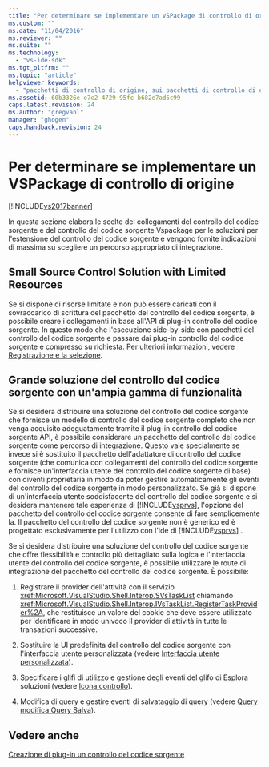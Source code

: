 ```yaml
---
title: "Per determinare se implementare un VSPackage di controllo di origine | Microsoft Docs"
ms.custom: ""
ms.date: "11/04/2016"
ms.reviewer: ""
ms.suite: ""
ms.technology: 
  - "vs-ide-sdk"
ms.tgt_pltfrm: ""
ms.topic: "article"
helpviewer_keywords: 
  - "pacchetti di controllo di origine, sui pacchetti di controllo di origine"
ms.assetid: 60b3326e-e7e2-4729-95fc-b682e7ad5c99
caps.latest.revision: 24
ms.author: "gregvanl"
manager: "ghogen"
caps.handback.revision: 24
---
```

# Per determinare se implementare un VSPackage di controllo di origine
[!INCLUDE[vs2017banner](../../code-quality/includes/vs2017banner.md)]

In questa sezione elabora le scelte dei collegamenti del controllo del codice sorgente e del controllo del codice sorgente Vspackage per le soluzioni per l'estensione del controllo del codice sorgente e vengono fornite indicazioni di massima su scegliere un percorso appropriato di integrazione.  
  
## Small Source Control Solution with Limited Resources  
 Se si dispone di risorse limitate e non può essere caricati con il sovraccarico di scrittura del pacchetto del controllo del codice sorgente, è possibile creare i collegamenti in base all'API di plug\-in controllo del codice sorgente.  In questo modo che l'esecuzione side\-by\-side con pacchetti del controllo del codice sorgente e passare dai plug\-in controllo del codice sorgente e compresso su richiesta.  Per ulteriori informazioni, vedere [Registrazione e la selezione](../../extensibility/internals/registration-and-selection-source-control-vspackage.md).  
  
## Grande soluzione del controllo del codice sorgente con un'ampia gamma di funzionalità  
 Se si desidera distribuire una soluzione del controllo del codice sorgente che fornisce un modello di controllo del codice sorgente completo che non venga acquisito adeguatamente tramite il plug\-in controllo del codice sorgente API, è possibile considerare un pacchetto del controllo del codice sorgente come percorso di integrazione.  Questo vale specialmente se invece si è sostituito il pacchetto dell'adattatore di controllo del codice sorgente \(che comunica con collegamenti del controllo del codice sorgente e fornisce un'interfaccia utente del controllo del codice sorgente di base\) con diventi proprietaria in modo da poter gestire automaticamente gli eventi del controllo del codice sorgente in modo personalizzato.  Se già si dispone di un'interfaccia utente soddisfacente del controllo del codice sorgente e si desidera mantenere tale esperienza di [!INCLUDE[vsprvs](../../code-quality/includes/vsprvs_md.md)], l'opzione del pacchetto del controllo del codice sorgente consente di fare semplicemente la.  Il pacchetto del controllo del codice sorgente non è generico ed è progettato esclusivamente per l'utilizzo con l'ide di [!INCLUDE[vsprvs](../../code-quality/includes/vsprvs_md.md)] .  
  
 Se si desidera distribuire una soluzione del controllo del codice sorgente che offre flessibilità e controllo più dettagliato sulla logica e l'interfaccia utente del controllo del codice sorgente, è possibile utilizzare le route di integrazione del pacchetto del controllo del codice sorgente.  È possibile:  
  
1.  Registrare il provider dell'attività con il servizio <xref:Microsoft.VisualStudio.Shell.Interop.SVsTaskList> chiamando <xref:Microsoft.VisualStudio.Shell.Interop.IVsTaskList.RegisterTaskProvider%2A>,  che restituisce un valore del cookie che deve essere utilizzato per identificare in modo univoco il provider di attività in tutte le transazioni successive.  
  
2.  Sostituire la UI predefinita del controllo del codice sorgente con l'interfaccia utente personalizzata \(vedere [Interfaccia utente personalizzata](../../extensibility/internals/custom-user-interface-source-control-vspackage.md)\).  
  
3.  Specificare i glifi di utilizzo e gestione degli eventi del glifo di Esplora soluzioni \(vedere [Icona controllo](../../extensibility/internals/glyph-control-source-control-vspackage.md)\).  
  
4.  Modifica di query e gestire eventi di salvataggio di query \(vedere [Query modifica Query Salva](../../extensibility/internals/query-edit-query-save-source-control-vspackage.md)\).  
  
## Vedere anche  
 [Creazione di plug\-in un controllo del codice sorgente](../../extensibility/internals/creating-a-source-control-plug-in.md)